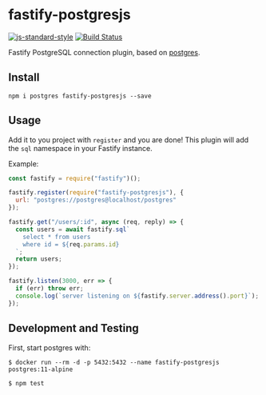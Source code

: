 # fastify-postgresjs

[![js-standard-style](https://img.shields.io/badge/code%20style-standard-brightgreen.svg?style=flat)](http://standardjs.com/) [![Build Status](https://travis-ci.org/fastify/fastify-postgres.svg?branch=master)](https://travis-ci.org/herrmannplatz/fastify-postgresjs)

Fastify PostgreSQL connection plugin, based on [postgres](https://github.com/porsager/postgres).

## Install

```
npm i postgres fastify-postgresjs --save
```

## Usage

Add it to you project with `register` and you are done!
This plugin will add the `sql` namespace in your Fastify instance.

Example:

```js
const fastify = require("fastify")();

fastify.register(require("fastify-postgresjs"), {
  url: "postgres://postgres@localhost/postgres"
});

fastify.get("/users/:id", async (req, reply) => {
  const users = await fastify.sql`
    select * from users
    where id = ${req.params.id}
  `;
  return users;
});

fastify.listen(3000, err => {
  if (err) throw err;
  console.log(`server listening on ${fastify.server.address().port}`);
});
```

## Development and Testing

First, start postgres with:

```
$ docker run --rm -d -p 5432:5432 --name fastify-postgresjs postgres:11-alpine
```

```
$ npm test
```

